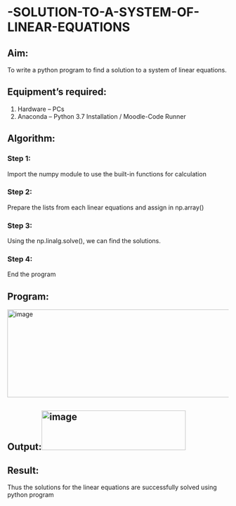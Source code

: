 # -SOLUTION-TO-A-SYSTEM-OF-LINEAR-EQUATIONS
## Aim:
To write a python program to find a solution to a system of linear equations.
## Equipment’s required:
1. 	Hardware – PCs
2. 	Anaconda – Python 3.7 Installation / Moodle-Code Runner
## Algorithm:
### Step 1: 
Import the numpy module to use the built-in functions for calculation
### Step 2: 
Prepare the lists from each linear equations and assign in np.array()
### Step 3: 
Using the np.linalg.solve(), we can find the solutions.
### Step 4: 
End the program
## Program:
<img width="738" height="200" alt="image" src="https://github.com/user-attachments/assets/58c167bb-05ca-46d4-8f5d-f05dda7e3e5a" />

## Output:<img width="328" height="90" alt="image" src="https://github.com/user-attachments/assets/6f3f3d14-fa7d-4699-b29b-99b6514bfb92" />

## Result: 
Thus the solutions for the linear equations are successfully solved using python program

